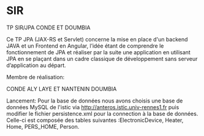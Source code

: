 # SIR
TP SIR/JPA CONDE ET DOUMBIA

Ce TP JPA (JAX-RS et Servlet) concerne la mise en place d'un backend JAVA et un Frontend en Angular,
l’idée étant de comprendre le fonctionnement de JPA et réaliser par la suite une application en utilisant JPA 
en se plaçant dans un cadre classique de développement sans serveur d’application au départ.

Membre de réalisation:

CONDE ALY LAYE ET NANTENIN DOUMBIA

Lancement: Pour la base de données nous avons choisis une base de données MySQL de l'istic 
via http://anteros.istic.univ-rennes1.fr puis modifier le fichier persistence.xml pour la connection à la base de données. 
Celle-ci est composée des tables suivantes :ElectronicDevice, Heater, Home, PERS_HOME, Person.

